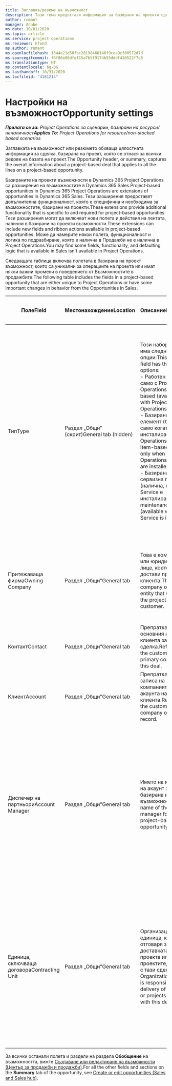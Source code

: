 ```yaml
---
title: Заглавка/резюме на възможност
description: Тази тема предоставя информация за базирани на проекти сделки и базирани на проекти линии за възможности.
author: rumant
manager: Annbe
ms.date: 10/01/2020
ms.topic: article
ms.service: project-operations
ms.reviewer: kfend
ms.author: rumant
ms.openlocfilehash: 1344e21d58fbc28198468146f9cea9cf00572d7d
ms.sourcegitcommit: f6f86e80dfef15a7b5f9174b55dddf410522f7c8
ms.translationtype: HT
ms.contentlocale: bg-BG
ms.lasthandoff: 10/31/2020
ms.locfileid: "4181214"
---
```

# <a name="opportunity-settings"></a><span data-ttu-id="ff966-103">Настройки на възможност</span><span class="sxs-lookup"><span data-stu-id="ff966-103">Opportunity settings</span></span>

<span data-ttu-id="ff966-104">_**Прилага се за:** Project Operations за сценарии, базирани на ресурси/неналичност_</span><span class="sxs-lookup"><span data-stu-id="ff966-104">_**Applies To:** Project Operations for resource/non-stocked based scenarios_</span></span>


<span data-ttu-id="ff966-105">Заглавката на възможност или резюмето обхваща цялостната информация за сделка, базирана на проект, която се отнася за всички редове на базата на проект.</span><span class="sxs-lookup"><span data-stu-id="ff966-105">The Opportunity header, or summary, captures the overall information about a project-based deal that applies to all the lines on a project-based opportunity.</span></span>

<span data-ttu-id="ff966-106">Базираните на проекти възможности в Dynamics 365 Project Operations са разширения на възможностите в Dynamics 365 Sales.</span><span class="sxs-lookup"><span data-stu-id="ff966-106">Project-based opportunities in Dynamics 365 Project Operations are extensions of opportunities in Dynamics 365 Sales.</span></span> <span data-ttu-id="ff966-107">Тези разширения предоставят допълнителна функционалност, която е специфична и необходима за възможностите, базирани на проекти.</span><span class="sxs-lookup"><span data-stu-id="ff966-107">These extensions provide additional functionality that is specific to and required for project-based opportunities.</span></span> <span data-ttu-id="ff966-108">Тези разширения могат да включват нови полета и действия на лентата, налични в базирани на проекти възможности.</span><span class="sxs-lookup"><span data-stu-id="ff966-108">These extensions can include new fields and ribbon actions available in project-based opportunities.</span></span> <span data-ttu-id="ff966-109">Може да намерите някои полета, функционалност и логика по подразбиране, която е налична в Продажби не е налична в Project Operations.</span><span class="sxs-lookup"><span data-stu-id="ff966-109">You may find some fields, functionality, and defaulting logic that is available in Sales isn't available in Project Operations.</span></span>

<span data-ttu-id="ff966-110">Следващата таблица включва полетата в базирана на проект възможност, които са уникални за операциите на проекта или имат някои важни промени в поведението от Възможностите в продажбите.</span><span class="sxs-lookup"><span data-stu-id="ff966-110">The following table includes the fields in a project-based opportunity that are either unique to Project Operations or have some important changes in behavior from the Opportunities in Sales.</span></span>

| <span data-ttu-id="ff966-111">**Поле**</span><span class="sxs-lookup"><span data-stu-id="ff966-111">**Field**</span></span> | <span data-ttu-id="ff966-112">**Местонахождение**</span><span class="sxs-lookup"><span data-stu-id="ff966-112">**Location**</span></span> | <span data-ttu-id="ff966-113">**Описание**</span><span class="sxs-lookup"><span data-stu-id="ff966-113">**Description**</span></span> | <span data-ttu-id="ff966-114">**Въздействие надолу по течението**</span><span class="sxs-lookup"><span data-stu-id="ff966-114">**Downstream impact**</span></span> |
| --- | --- | --- | --- |
| <span data-ttu-id="ff966-115">Тип</span><span class="sxs-lookup"><span data-stu-id="ff966-115">Type</span></span> | <span data-ttu-id="ff966-116">Раздел „Общи” (скрит)</span><span class="sxs-lookup"><span data-stu-id="ff966-116">General tab (hidden)</span></span> | <span data-ttu-id="ff966-117">Този набор от опции има следните опции:</span><span class="sxs-lookup"><span data-stu-id="ff966-117">This option set field has the following options:</span></span></br><span data-ttu-id="ff966-118">- Работен (налично само с Project Operations)</span><span class="sxs-lookup"><span data-stu-id="ff966-118">- Work-based (available only with Project Operations)</span></span></br><span data-ttu-id="ff966-119">- Базирано на елемент (базиран само когато са инсталирани Project Operations и Sales)</span><span class="sxs-lookup"><span data-stu-id="ff966-119">- Item-based (available only when Project Operations and Sales are installed)</span></span></br><span data-ttu-id="ff966-120">- Базирана на сервизна поддръжка (налична, когато Field Service е инсталиран)</span><span class="sxs-lookup"><span data-stu-id="ff966-120">- Service maintenance-based (available when Field Service is installed)</span></span> | <span data-ttu-id="ff966-121">Когато използвате Project Operations, стойността на това поле автоматично се задава на **На базата на работа**, което класифицира възможността като базирана на проект.</span><span class="sxs-lookup"><span data-stu-id="ff966-121">When you use Project Operations, this field value is automatically set to **Work-based** which classifies the Opportunity as project-based.</span></span> <span data-ttu-id="ff966-122">Възможността трябва да е базирана на проект, за да се активират всички специфични за проекта разширения и функционалност в процеса на продажби надолу по веригата за тази сделка.</span><span class="sxs-lookup"><span data-stu-id="ff966-122">An Opportunity should be project-based to enable all project-specific extensions and functionality in the downstream sales process for this deal.</span></span> |
| <span data-ttu-id="ff966-123">Притежаваща фирма</span><span class="sxs-lookup"><span data-stu-id="ff966-123">Owning Company</span></span> | <span data-ttu-id="ff966-124">Раздел „Общи”</span><span class="sxs-lookup"><span data-stu-id="ff966-124">General tab</span></span> | <span data-ttu-id="ff966-125">Това е компанията или юридическото лице, което ще достави проекта за клиента.</span><span class="sxs-lookup"><span data-stu-id="ff966-125">This is the company or legal entity that will deliver the project for the customer.</span></span> | <span data-ttu-id="ff966-126">Информацията за това поле ще бъде копирана в съответното поле на офертата на проекта, която е създадена от тази възможност.</span><span class="sxs-lookup"><span data-stu-id="ff966-126">This field information will be copied to the corresponding field on the Project quote that is created from this Opportunity.</span></span> |
| <span data-ttu-id="ff966-127">Контакт</span><span class="sxs-lookup"><span data-stu-id="ff966-127">Contact</span></span> | <span data-ttu-id="ff966-128">Раздел „Общи”</span><span class="sxs-lookup"><span data-stu-id="ff966-128">General tab</span></span> | <span data-ttu-id="ff966-129">Препратка към основния контакт на клиента за тази сделка.</span><span class="sxs-lookup"><span data-stu-id="ff966-129">Reference to the customer's primary contact for this deal.</span></span> | |
| <span data-ttu-id="ff966-130">Клиент</span><span class="sxs-lookup"><span data-stu-id="ff966-130">Account</span></span> | <span data-ttu-id="ff966-131">Раздел „Общи”</span><span class="sxs-lookup"><span data-stu-id="ff966-131">General tab</span></span> | <span data-ttu-id="ff966-132">Препратка към записа на компанията или акаунта на клиента.</span><span class="sxs-lookup"><span data-stu-id="ff966-132">Reference to the customer's company or account record.</span></span> | |
| <span data-ttu-id="ff966-133">Диспечер на партньори</span><span class="sxs-lookup"><span data-stu-id="ff966-133">Account Manager</span></span> | <span data-ttu-id="ff966-134">Раздел „Общи”</span><span class="sxs-lookup"><span data-stu-id="ff966-134">General tab</span></span> | <span data-ttu-id="ff966-135">Името на мениджъра на акаунт за тази базирана на проект възможност.</span><span class="sxs-lookup"><span data-stu-id="ff966-135">The name of the Account manager for this project-based opportunity.</span></span> | <span data-ttu-id="ff966-136">Мениджърът на акаунтите отговаря за управлението на взаимоотношенията с клиента чрез завършването на този проект.</span><span class="sxs-lookup"><span data-stu-id="ff966-136">The Account manager is responsible for managing the relationship with the customer through the completion of this project.</span></span> <span data-ttu-id="ff966-137">Въз основа на резервирания запис на ресурс, свързан с мениджъра на акаунти, договарящата се единица се задава по подразбиране.</span><span class="sxs-lookup"><span data-stu-id="ff966-137">Based on the bookable resource record tied to the Account manager, the contracting unit is defaulted.</span></span> |
| <span data-ttu-id="ff966-138">Единица, сключваща договора</span><span class="sxs-lookup"><span data-stu-id="ff966-138">Contracting Unit</span></span> | <span data-ttu-id="ff966-139">Раздел „Общи”</span><span class="sxs-lookup"><span data-stu-id="ff966-139">General tab</span></span> | <span data-ttu-id="ff966-140">Организационната единица, която отговаря за доставката на проекта или проектите, свързани с тази сделка.</span><span class="sxs-lookup"><span data-stu-id="ff966-140">The Organization unit that is responsible for the delivery of the project or projects associated with this deal.</span></span> | <span data-ttu-id="ff966-141">Възложителят е подразделението на компанията, което ще изпълнява проектите след приключване на сделката.</span><span class="sxs-lookup"><span data-stu-id="ff966-141">The contracting unit is the division of the company that will complete the project(s) after the deal is closed.</span></span> <span data-ttu-id="ff966-142">Всяко сключващо звено има валута и тази валута се използва за отчитане на приблизителни и действителни разходи, направени по време на проекта.</span><span class="sxs-lookup"><span data-stu-id="ff966-142">Every contracting unit has a currency, and this currency is used to report estimated and actual costs incurred during the project.</span></span> |

<span data-ttu-id="ff966-143">За всички останали полета и раздели на раздела **Обобщение** на възможността, вижте [Създаване или редактиране на възможности (Център за продажби и продажби)](https://docs.microsoft.com/dynamics365/sales-enterprise/create-edit-opportunity-sales).</span><span class="sxs-lookup"><span data-stu-id="ff966-143">For all the other fields and sections on the **Summary** tab of the opportunity, see [Create or edit opportunities (Sales and Sales hub)](https://docs.microsoft.com/dynamics365/sales-enterprise/create-edit-opportunity-sales).</span></span>
